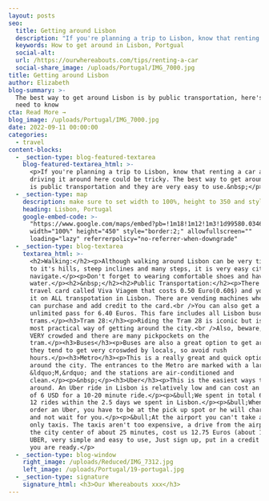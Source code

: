 ```yaml
---
layout: posts
seo:
  title: Getting around Lisbon
  description: "If you're planning a trip to Lisbon, know that renting a car and driving it around here could be tricky. The best way to get around Lisbon is public transportation and they are very easy to use.\_"
  keywords: How to get around in Lisbon, Portgual
  social-alt:
  url: /https://ourwhereabouts.com/tips/renting-a-car
  social-share_image: /uploads/Portugal/IMG_7000.jpg
title: Getting around Lisbon
author: Elizabeth
blog-summary: >-
  The best way to get around Lisbon is by public transportation, here's all you
  need to know
cta: Read More →
blog_image: /uploads/Portugal/IMG_7000.jpg
date: 2022-09-11 00:00:00
categories:
  - travel
content-blocks:
  - _section-type: blog-featured-textarea
    blog-featured-textarea_html: >-
      <p>If you're planning a trip to Lisbon, know that renting a car and
      driving it around here could be tricky. The best way to get around Lisbon
      is public transportation and they are very easy to use.&nbsp;</p>
  - _section-type: map
    description: make sure to set width to 100%, height to 350 and style to border 2
    heading: Lisbon, Portugal
    google-embed-code: >-
      "https://www.google.com/maps/embed?pb=!1m18!1m12!1m3!1d99580.03468320023!2d-9.230243628016646!3d38.74360570345465!2m3!1f0!2f0!3f0!3m2!1i1024!2i768!4f13.1!3m3!1m2!1s0xd19331a61e4f33b%3A0x400ebbde49036d0!2sLisbon%2C%20Portugal!5e0!3m2!1sen!2sil!4v1662530117770!5m2!1sen!2sil"
      width="100%" height="450" style="border:2;" allowfullscreen=""
      loading="lazy" referrerpolicy="no-referrer-when-downgrade"
  - _section-type: blog-textarea
    textarea_html: >-
      <h2>Walking:</h2><p>Although walking around Lisbon can be very tiring due
      to it's hills, steep inclines and many steps, it is very easy city to
      navigate.</p><p>Don't forget to wearing comfortable shoes and have
      water.</p><h2>&nbsp;</h2><h2>Public Transportation:</h2><p>There is a
      travel card called Viva Viagem that costs 0.50 Euro(0.60$) and you can use
      it on ALL transpotation in Lisbon. There are vending machines where you
      can purchase and add credit to the card.<br />You can also get a 24-hour
      unlimited pass for 6.40 Euros. This fare includes all Lisbon buses and
      trams.</p><h3>Tram 28:</h3><p>Riding the Tram 28 is iconic but isn't the
      most practical way of getting around the city.<br />Also, beware, it gets
      VERY crowded and there are many pickpockets on the
      tram.</p><h3>Buses</h3><p>Buses are also a great option to get around but
      they tend to get very croswded by locals, so avoid rush
      hours.</p><h3>Metro</h3><p>This is a really great and quick option to get
      around the city. The entrances to the Metro are marked with a large
      &ldquo;M,&rdquo; and the stations are air-conditioned and
      clean.</p><p>&nbsp;</p><h3>Uber</h3><p>This is the easiest ways to get
      around. An Uber ride in Lisbon is relatively low and can cost an average
      of 6 USD for a 10-20 minute ride.</p><p>&bull;We spent in total 63 Euro on
      12 rides within the 2.5 days we spent in Lisbon.</p><p>&bull;When you
      order an Uber, you have to be at the pick up spot or he will charge you
      and not wait for you.</p><p>&bull;At the airport you can't take an Uber,
      only taxis. The taxis aren't too expensive, a drive from the airport to
      the city center of about 25 minutes, cost us 12.75 Euros (about 13.7$).
      UBER, very simple and easy to use, Just sign up, put in a credit card and
      you are ready.</p>
  - _section-type: blog-window
    right_image: /uploads/Reduced/IMG_7312.jpg
    left_image: /uploads/Portugal/19-portugal.jpg
  - _section-type: signature
    signature_html: <h3>Our Whereabouts xxx</h3>
---
```

